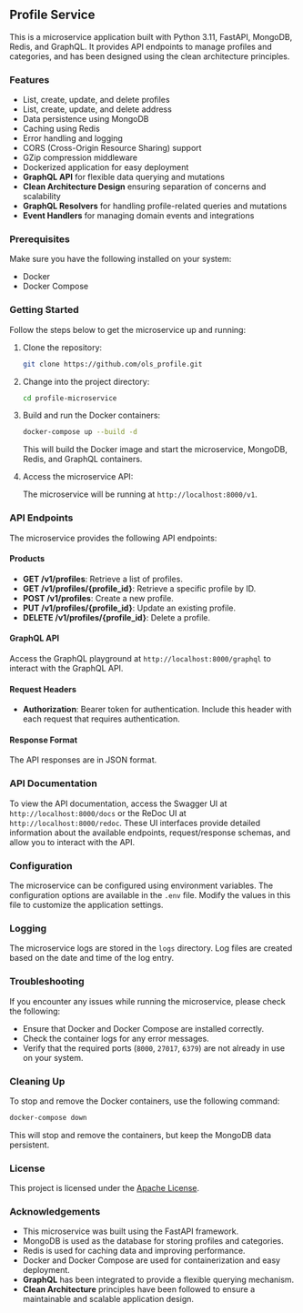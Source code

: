 ## Profile Service

This is a microservice application built with Python 3.11, FastAPI, MongoDB, Redis, and GraphQL. It provides API endpoints to manage profiles and categories, and has been designed using the clean architecture principles.

### Features

- List, create, update, and delete profiles
- List, create, update, and delete address
- Data persistence using MongoDB
- Caching using Redis
- Error handling and logging
- CORS (Cross-Origin Resource Sharing) support
- GZip compression middleware
- Dockerized application for easy deployment
- **GraphQL API** for flexible data querying and mutations
- **Clean Architecture Design** ensuring separation of concerns and scalability
- **GraphQL Resolvers** for handling profile-related queries and mutations
- **Event Handlers** for managing domain events and integrations

### Prerequisites

Make sure you have the following installed on your system:

- Docker
- Docker Compose

### Getting Started

Follow the steps below to get the microservice up and running:

1. Clone the repository:

   ```bash
   git clone https://github.com/ols_profile.git
   ```

2. Change into the project directory:

   ```bash
   cd profile-microservice
   ```

3. Build and run the Docker containers:

   ```bash
   docker-compose up --build -d
   ```

   This will build the Docker image and start the microservice, MongoDB, Redis, and GraphQL containers.

4. Access the microservice API:

   The microservice will be running at `http://localhost:8000/v1`.

### API Endpoints

The microservice provides the following API endpoints:

#### Products

- **GET /v1/profiles**: Retrieve a list of profiles.
- **GET /v1/profiles/{profile_id}**: Retrieve a specific profile by ID.
- **POST /v1/profiles**: Create a new profile.
- **PUT /v1/profiles/{profile_id}**: Update an existing profile.
- **DELETE /v1/profiles/{profile_id}**: Delete a profile.

#### GraphQL API

Access the GraphQL playground at `http://localhost:8000/graphql` to interact with the GraphQL API.

#### Request Headers

- **Authorization**: Bearer token for authentication. Include this header with each request that requires authentication.

#### Response Format

The API responses are in JSON format.

### API Documentation

To view the API documentation, access the Swagger UI at `http://localhost:8000/docs` or the ReDoc UI at `http://localhost:8000/redoc`. These UI interfaces provide detailed information about the available endpoints, request/response schemas, and allow you to interact with the API.

### Configuration

The microservice can be configured using environment variables. The configuration options are available in the `.env` file. Modify the values in this file to customize the application settings.

### Logging

The microservice logs are stored in the `logs` directory. Log files are created based on the date and time of the log entry.

### Troubleshooting

If you encounter any issues while running the microservice, please check the following:

- Ensure that Docker and Docker Compose are installed correctly.
- Check the container logs for any error messages.
- Verify that the required ports (`8000`, `27017`, `6379`) are not already in use on your system.

### Cleaning Up

To stop and remove the Docker containers, use the following command:

```bash
docker-compose down
```

This will stop and remove the containers, but keep the MongoDB data persistent.

### License

This project is licensed under the [Apache License](LICENSE).

### Acknowledgements

- This microservice was built using the FastAPI framework.
- MongoDB is used as the database for storing profiles and categories.
- Redis is used for caching data and improving performance.
- Docker and Docker Compose are used for containerization and easy deployment.
- **GraphQL** has been integrated to provide a flexible querying mechanism.
- **Clean Architecture** principles have been followed to ensure a maintainable and scalable application design.